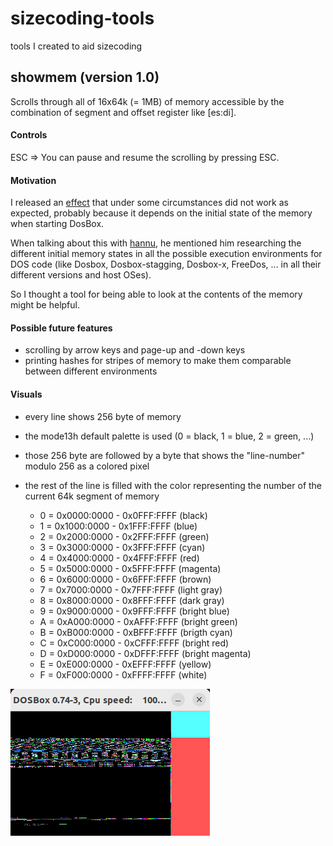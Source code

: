 # sizecoding-tools

tools I created to aid sizecoding

## showmem (version 1.0)

Scrolls through all of 16x64k (= 1MB) of memory accessible by the combination of segment and offset register like [es:di].

#### Controls

ESC => You can pause and resume the scrolling by pressing ESC.

#### Motivation

I released an [effect](https://demozoo.org/productions/338017/) that under some circumstances did not work as expected, probably because it depends on the initial state of the memory when starting DosBox.

When talking about this with [hannu](https://demozoo.org/sceners/130104/), he mentioned him researching the different initial memory states in all the possible execution environments for DOS code (like Dosbox, Dosbox-stagging, Dosbox-x, FreeDos, ... in all their different versions and host OSes).

So I thought a tool for being able to look at the contents of the memory might be helpful.

#### Possible future features

- scrolling by arrow keys and page-up and -down keys
- printing hashes for stripes of memory to make them comparable between different environments

#### Visuals

- every line shows 256 byte of memory

- the mode13h default palette is used (0 = black, 1 = blue, 2 = green, ...)

- those 256 byte are followed by a byte that shows the "line-number" modulo 256 as a colored pixel

- the rest of the line is filled with the color representing the number of the current 64k segment of memory

  - 0 = 0x0000:0000 - 0x0FFF:FFFF (black)
  - 1 = 0x1000:0000 - 0x1FFF:FFFF (blue)
  - 2 = 0x2000:0000 - 0x2FFF:FFFF (green)
  - 3 = 0x3000:0000 - 0x3FFF:FFFF (cyan)
  - 4 = 0x4000:0000 - 0x4FFF:FFFF (red)
  - 5 = 0x5000:0000 - 0x5FFF:FFFF (magenta)
  - 6 = 0x6000:0000 - 0x6FFF:FFFF (brown)
  - 7 = 0x7000:0000 - 0x7FFF:FFFF (light gray)
  - 8 = 0x8000:0000 - 0x8FFF:FFFF (dark gray)
  - 9 = 0x9000:0000 - 0x9FFF:FFFF (bright blue)
  - A = 0xA000:0000 - 0xAFFF:FFFF (bright green)
  - B = 0xB000:0000 - 0xBFFF:FFFF (brigth cyan)
  - C = 0xC000:0000 - 0xCFFF:FFFF (bright red)
  - D = 0xD000:0000 - 0xDFFF:FFFF (bright magenta)
  - E = 0xE000:0000 - 0xEFFF:FFFF (yellow)
  - F = 0xF000:0000 - 0xFFFF:FFFF (white)

![Screenshot](showmem1.png)
